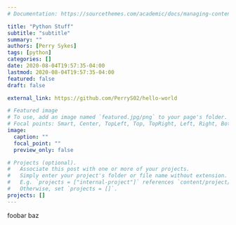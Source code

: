 ```yaml
---
# Documentation: https://sourcethemes.com/academic/docs/managing-content/

title: "Python Stuff"
subtitle: "subtitle"
summary: ""
authors: [Perry Sykes]
tags: [python]
categories: []
date: 2020-08-04T19:57:35-04:00
lastmod: 2020-08-04T19:57:35-04:00
featured: false
draft: false

external_link: https://github.com/PerryS02/hello-world

# Featured image
# To use, add an image named `featured.jpg/png` to your page's folder.
# Focal points: Smart, Center, TopLeft, Top, TopRight, Left, Right, BottomLeft, Bottom, BottomRight.
image:
  caption: ""
  focal_point: ""
  preview_only: false

# Projects (optional).
#   Associate this post with one or more of your projects.
#   Simply enter your project's folder or file name without extension.
#   E.g. `projects = ["internal-project"]` references `content/project/deep-learning/index.md`.
#   Otherwise, set `projects = []`.
projects: []
---
```


foobar baz
